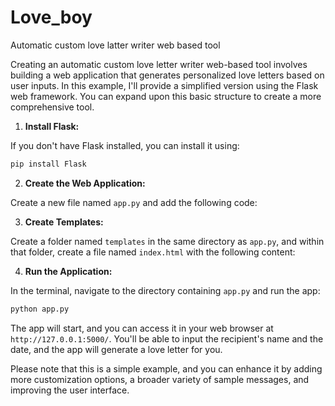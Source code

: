 # Love_boy
Automatic custom love latter writer  web based tool


Creating an automatic custom love letter writer web-based tool involves building a web application that generates personalized love letters based on user inputs. In this example, I'll provide a simplified version using the Flask web framework. You can expand upon this basic structure to create a more comprehensive tool.

1. **Install Flask:**

If you don't have Flask installed, you can install it using:

```bash
pip install Flask
```

2. **Create the Web Application:**

Create a new file named `app.py` and add the following code:



3. **Create Templates:**

Create a folder named `templates` in the same directory as `app.py`, and within that folder, create a file named `index.html` with the following content:



4. **Run the Application:**

In the terminal, navigate to the directory containing `app.py` and run the app:

```bash
python app.py
```

The app will start, and you can access it in your web browser at `http://127.0.0.1:5000/`. You'll be able to input the recipient's name and the date, and the app will generate a love letter for you.

Please note that this is a simple example, and you can enhance it by adding more customization options, a broader variety of sample messages, and improving the user interface.
